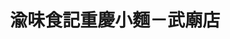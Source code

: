 ---
title: "渝味食記重慶小麵－武廟店"
description: "渝味食記重慶小麵－武廟店"
layout: shop
keywords:
  - 美食競賽
  - 台灣美食
  - 美食精選
datePublished: "2025-06-30"
dateModified: "2025-07-07"
city: "高雄市"
district: "苓雅區"
address: "802高雄市苓雅區武廟路206號"
phone: "077223110"
geo: "22.63152816051882, 120.32525785913533"
google_map: "https://maps.app.goo.gl/UCTZ6k5VZ1oFE9rm6"
footinder: ""
official: "https://www.facebook.com/profile.php?id=61563661050239"
award:
  - name: "台北國際牛肉麵節"
    year: "2024"
    entries:
      - group: "鮮食組"
        cooking_style: "紅燒"
        rank: "銀牌"

---